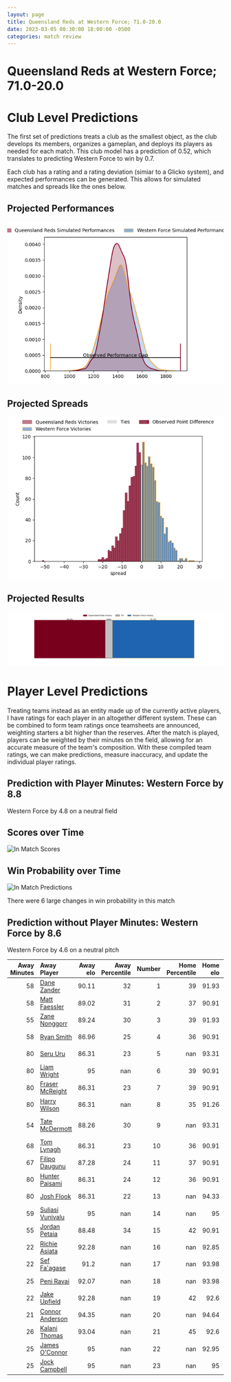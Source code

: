 ```yaml
---  
layout: page  
title: Queensland Reds at Western Force; 71.0-20.0  
date: 2023-03-05 00:30:00 18:00:00 -0500  
categories: match review  
---
```

# Queensland Reds at Western Force; 71.0-20.0

# Club Level Predictions


The first set of predictions treats a club as the smallest object, as the club develops its members, organizes a gameplan, and deploys its players as needed for each match. This club model has a prediction of 0.52, which translates to predicting Western Force to win by 0.7.

Each club has a rating and a rating deviation (simiar to a Glicko system), and expected performances can be generated. This allows for simulated matches and spreads like the ones below.
## Projected Performances


![Projected Performances](plots/performances_2023-03-05-WesternForce-QueenslandReds.png)
## Projected Spreads


![Projected Spreads](plots/spreads_2023-03-05-WesternForce-QueenslandReds.png)
## Projected Results


![Projected Results](plots/resultbar_2023-03-05-WesternForce-QueenslandReds.png)
# Player Level Predictions


Treating teams instead as an entity made up of the currently active players, I have ratings for each player in an altogether different system. These can be combined to form team ratings once teamsheets are announced, weighting starters a bit higher than the reserves. After the match is played, players can be weighted by their minutes on the field, allowing for an accurate measure of the team's composition. With these compiled team ratings, we can make predictions, measure inaccuracy, and update the individual player ratings.
## Prediction with Player Minutes: Western Force by 8.8


Western Force by 4.8 on a neutral field
## Scores over Time


![In Match Scores](plots/recap_scores_2023-03-05-WesternForce-QueenslandReds.png)
## Win Probability over Time


![In Match Predictions](plots/recap_prob_2023-03-05-WesternForce-QueenslandReds.png)

There were 6 large changes in win probability in this match
## Prediction without Player Minutes: Western Force by 8.6


Western Force by 4.6 on a neutral pitch



|   Away Minutes | Away Player                                                     |   Away elo |   Away Percentile |   Number |   Home Percentile |   Home elo | Home Player                                                               |   Home Minutes |
|---------------:|:----------------------------------------------------------------|-----------:|------------------:|---------:|------------------:|-----------:|:--------------------------------------------------------------------------|---------------:|
|             58 | [Dane Zander](..//playerfiles//DaneZander_cleaned.md)           |      90.11 |                32 |        1 |                39 |      91.93 | [Tom Robertson](..//playerfiles//TomRobertson_cleaned.md)                 |             64 |
|             58 | [Matt Faessler](..//playerfiles//MattFaessler_cleaned.md)       |      89.02 |                31 |        2 |                37 |      90.91 | [Folau Fainga'a](..//playerfiles//FolauFainga'a_cleaned.md)               |             52 |
|             55 | [Zane Nonggorr](..//playerfiles//ZaneNonggorr_cleaned.md)       |      89.24 |                30 |        3 |                39 |      91.93 | [Santiago Medrano](..//playerfiles//SantiagoMedrano_cleaned.md)           |             64 |
|             58 | [Ryan Smith](..//playerfiles//RyanSmith_cleaned.md)             |      86.96 |                25 |        4 |                36 |      90.91 | [Jeremy Williams](..//playerfiles//JeremyWilliams_cleaned.md)             |             33 |
|             80 | [Seru Uru](..//playerfiles//SeruUru_cleaned.md)                 |      86.31 |                23 |        5 |               nan |      93.31 | [Jeremy Thrush](..//playerfiles//JeremyThrush_cleaned.md)                 |             80 |
|             80 | [Liam Wright](..//playerfiles//LiamWright_cleaned.md)           |      95    |               nan |        6 |                39 |      90.91 | [Tim Anstee](..//playerfiles//TimAnstee_cleaned.md)                       |             80 |
|             80 | [Fraser McReight](..//playerfiles//FraserMcReight_cleaned.md)   |      86.31 |                23 |        7 |                39 |      90.91 | [Ollie Callan](..//playerfiles//OllieCallan_cleaned.md)                   |             80 |
|             80 | [Harry Wilson](..//playerfiles//HarryWilson_cleaned.md)         |      86.31 |               nan |        8 |                35 |      91.26 | [Michael Wells](..//playerfiles//MichaelWells_cleaned.md)                 |             39 |
|             54 | [Tate McDermott](..//playerfiles//TateMcDermott_cleaned.md)     |      88.26 |                30 |        9 |               nan |      93.31 | [Issak Fines-Leleiwasa](..//playerfiles//IssakFines-Leleiwasa_cleaned.md) |             51 |
|             68 | [Tom Lynagh](..//playerfiles//TomLynagh_cleaned.md)             |      86.31 |                23 |       10 |                36 |      90.91 | [Bryce Hegarty](..//playerfiles//BryceHegarty_cleaned.md)                 |             80 |
|             67 | [Filipo Daugunu](..//playerfiles//FilipoDaugunu_cleaned.md)     |      87.28 |                24 |       11 |                37 |      90.91 | [Zach Kibirige](..//playerfiles//ZachKibirige_cleaned.md)                 |             52 |
|             80 | [Hunter Paisami](..//playerfiles//HunterPaisami_cleaned.md)     |      86.31 |                24 |       12 |                36 |      90.91 | [Hamish Stewart](..//playerfiles//HamishStewart_cleaned.md)               |             51 |
|             80 | [Josh Flook](..//playerfiles//JoshFlook_cleaned.md)             |      86.31 |                22 |       13 |               nan |      94.33 | [Bayley Kuenzle](..//playerfiles//BayleyKuenzle_cleaned.md)               |             80 |
|             59 | [Suliasi Vunivalu](..//playerfiles//SuliasiVunivalu_cleaned.md) |      95    |               nan |       14 |               nan |      95    | [Manasa Mataele](..//playerfiles//ManasaMataele_cleaned.md)               |             80 |
|             55 | [Jordan Petaia](..//playerfiles//JordanPetaia_cleaned.md)       |      88.48 |                34 |       15 |                42 |      90.91 | [Chase Tiatia](..//playerfiles//ChaseTiatia_cleaned.md)                   |             80 |
|             22 | [Richie Asiata](..//playerfiles//RichieAsiata_cleaned.md)       |      92.28 |               nan |       16 |               nan |      92.85 | [Tom Horton](..//playerfiles//TomHorton_cleaned.md)                       |             28 |
|             22 | [Sef Fa'agase](..//playerfiles//SefFa'agase_cleaned.md)         |      91.2  |               nan |       17 |               nan |      93.98 | [Angus Wagner](..//playerfiles//AngusWagner_cleaned.md)                   |             16 |
|             25 | [Peni Ravai](..//playerfiles//PeniRavai_cleaned.md)             |      92.07 |               nan |       18 |               nan |      93.98 | [Siosifa Amone](..//playerfiles//SiosifaAmone_cleaned.md)                 |             16 |
|             22 | [Jake Upfield](..//playerfiles//JakeUpfield_cleaned.md)         |      92.28 |               nan |       19 |                42 |      92.6  | [Felix Kalapu](..//playerfiles//FelixKalapu_cleaned.md)                   |             47 |
|             21 | [Connor Anderson](..//playerfiles//ConnorAnderson_cleaned.md)   |      94.35 |               nan |       20 |               nan |      94.64 | [Jackson Pugh](..//playerfiles//JacksonPugh_cleaned.md)                   |             41 |
|             26 | [Kalani Thomas](..//playerfiles//KalaniThomas_cleaned.md)       |      93.04 |               nan |       21 |                45 |      92.6  | [Ian Prior](..//playerfiles//IanPrior_cleaned.md)                         |             29 |
|             25 | [James O'Connor](..//playerfiles//JamesO'Connor_cleaned.md)     |      95    |               nan |       22 |               nan |      92.95 | [George Poolman](..//playerfiles//GeorgePoolman_cleaned.md)               |             29 |
|             25 | [Jock Campbell](..//playerfiles//JockCampbell_cleaned.md)       |      95    |               nan |       23 |               nan |      95    | [Jake Strachan](..//playerfiles//JakeStrachan_cleaned.md)                 |             28 |

